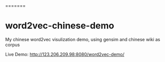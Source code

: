 =======
# word2vec-chinese-demo
My chinese word2vec visulization demo, using gensim and chinese wiki as corpus

Live Demo: http://123.206.209.98:8080/word2vec-demo/


